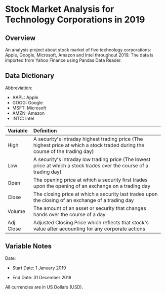 # Stock Market Analysis for Technology Corporations in 2019

## Overview

An analysis project about stock market of five technology corporations: Apple, Google, Microsoft, Amazon and Intel throughout 2019. The data is imported from Yahoo Finance using Pandas Data Reader.

## Data Dictionary

Abbreviation:

- AAPL: Apple
- GOOG: Google
- MSFT: Microsoft
- AMZN: Amazon
- INTC: Intel

| Variable  | Definition                                                   |
| :-------- | :----------------------------------------------------------- |
| High      | A security's intraday highest trading price (The highest price at which a stock traded during the course of the trading day) |
| Low       | A security's intraday low trading price (The lowest price at which a stock trades over the course of a trading day) |
| Open      | The opening price at which a security first trades upon the opening of an exchange on a trading day |
| Close     | The closing price at which a security last trades upon the closing of an exchange of a trading day |
| Volume    | The amount of an asset or security that changes hands over the course of a day |
| Adj Close | Adjusted Closing Price which reflects that stock's value after accounting for any corporate actions |



## Variable Notes

Date: 

- Start Date: 1 January 2019

- End Date: 31 December 2019

All currencies are in US Dollars (USD).

